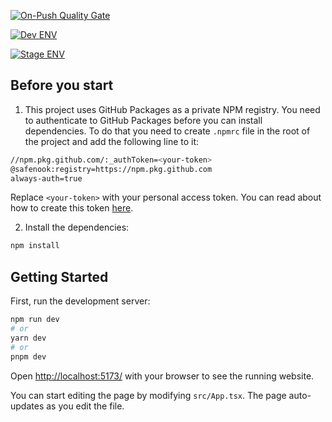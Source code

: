 [![On-Push Quality Gate](https://github.com/safenook/web/actions/workflows/quality-gate.yml/badge.svg)](https://github.com/safenook/web/actions/workflows/quality-gate.yml)

[![Dev ENV](https://github.com/safenook/web/actions/workflows/release.dev.yml/badge.svg)](https://github.com/safenook/web/actions/workflows/release.dev.yml)

[![Stage ENV](https://github.com/safenook/web/actions/workflows/release.stage.yml/badge.svg)](https://github.com/safenook/web/actions/workflows/release.stage.yml)

## Before you start

1. This project uses GitHub Packages as a private NPM registry. You need to authenticate to GitHub Packages before you can install dependencies. To do that you need to create `.npmrc` file in the root of the project and add the following line to it:

```bash
//npm.pkg.github.com/:_authToken=<your-token>
@safenook:registry=https://npm.pkg.github.com
always-auth=true
```

Replace `<your-token>` with your personal access token. You can read about how to create this token [here](https://docs.github.com/en/packages/learn-github-packages/introduction-to-github-packages#authenticating-to-github-packages).

2. Install the dependencies:

```bash
npm install
```

## Getting Started

First, run the development server:

```bash
npm run dev
# or
yarn dev
# or
pnpm dev
```

Open [http://localhost:5173/](http://localhost:5173/) with your browser to see the running website.

You can start editing the page by modifying `src/App.tsx`. The page auto-updates as you edit the file.
